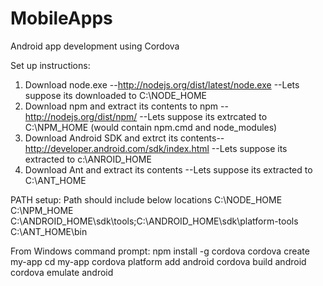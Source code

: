MobileApps
==========

Android app development using Cordova

Set up instructions:
1. Download node.exe --http://nodejs.org/dist/latest/node.exe
   --Lets suppose its downloaded to C:\NODE_HOME  
2. Download npm and extract its contents to npm --http://nodejs.org/dist/npm/
   --Lets suppose its extrcated to C:\NPM_HOME (would contain npm.cmd and node_modules)
3. Download Android  SDK and extrct its contents--http://developer.android.com/sdk/index.html
   --Lets suppose its extracted to c:\ANROID_HOME
4. Download Ant and extract its contents
   --Lets suppose its extracted to C:\ANT_HOME

PATH setup:
Path should include below locations
C:\NODE_HOME
C:\NPM_HOME
C:\ANDROID_HOME\sdk\tools;C:\ANDROID_HOME\sdk\platform-tools
C:\ANT_HOME\bin

From Windows command prompt:
npm install -g cordova
cordova create my-app
cd my-app
cordova platform add android
cordova build android
cordova emulate android




